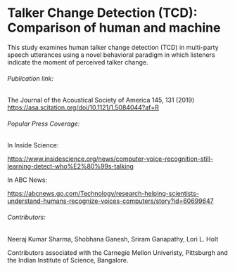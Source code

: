 # Talker Change Detection (TCD): Comparison of human and machine
This study examines human talker change detection (TCD) in multi-party speech utterances using a novel behavioral paradigm in which listeners indicate the moment of perceived talker change.

###### Publication link:
The Journal of the Acoustical Society of America 145, 131 (2019)
https://asa.scitation.org/doi/10.1121/1.5084044?af=R

###### Popular Press Coverage:
In Inside Science:

https://www.insidescience.org/news/computer-voice-recognition-still-learning-detect-who%E2%80%99s-talking

In ABC News:

https://abcnews.go.com/Technology/research-helping-scientists-understand-humans-recognize-voices-computers/story?id=60699647

###### Contributors:
Neeraj Kumar Sharma, Shobhana Ganesh, Sriram Ganapathy, Lori L. Holt

Contributors associated with the Carnegie Mellon Univeristy, Pittsburgh and the Indian Institute of Science, Bangalore.

